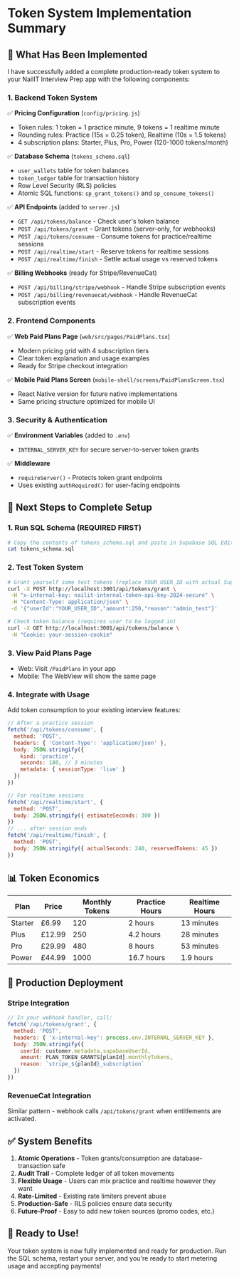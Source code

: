 # Token System Implementation Summary

## 🎯 What Has Been Implemented

I have successfully added a complete production-ready token system to your NailIT Interview Prep app with the following components:

### 1. **Backend Token System** 
✅ **Pricing Configuration** (`config/pricing.js`)
- Token rules: 1 token = 1 practice minute, 9 tokens = 1 realtime minute
- Rounding rules: Practice (15s = 0.25 token), Realtime (10s = 1.5 tokens)
- 4 subscription plans: Starter, Plus, Pro, Power (120-1000 tokens/month)

✅ **Database Schema** (`tokens_schema.sql`)
- `user_wallets` table for token balances
- `token_ledger` table for transaction history
- Row Level Security (RLS) policies
- Atomic SQL functions: `sp_grant_tokens()` and `sp_consume_tokens()`

✅ **API Endpoints** (added to `server.js`)
- `GET /api/tokens/balance` - Check user's token balance
- `POST /api/tokens/grant` - Grant tokens (server-only, for webhooks)
- `POST /api/tokens/consume` - Consume tokens for practice/realtime sessions
- `POST /api/realtime/start` - Reserve tokens for realtime sessions
- `POST /api/realtime/finish` - Settle actual usage vs reserved tokens

✅ **Billing Webhooks** (ready for Stripe/RevenueCat)
- `POST /api/billing/stripe/webhook` - Handle Stripe subscription events
- `POST /api/billing/revenuecat/webhook` - Handle RevenueCat subscription events

### 2. **Frontend Components**

✅ **Web Paid Plans Page** (`web/src/pages/PaidPlans.tsx`)
- Modern pricing grid with 4 subscription tiers
- Clear token explanation and usage examples
- Ready for Stripe checkout integration

✅ **Mobile Paid Plans Screen** (`mobile-shell/screens/PaidPlansScreen.tsx`)
- React Native version for future native implementations
- Same pricing structure optimized for mobile UI

### 3. **Security & Authentication**

✅ **Environment Variables** (added to `.env`)
- `INTERNAL_SERVER_KEY` for secure server-to-server token grants

✅ **Middleware**
- `requireServer()` - Protects token grant endpoints
- Uses existing `authRequired()` for user-facing endpoints

## 🚀 Next Steps to Complete Setup

### 1. **Run SQL Schema** (REQUIRED FIRST)
```bash
# Copy the contents of tokens_schema.sql and paste in Supabase SQL Editor
cat tokens_schema.sql
```

### 2. **Test Token System**
```bash
# Grant yourself some test tokens (replace YOUR_USER_ID with actual Supabase user ID)
curl -X POST http://localhost:3001/api/tokens/grant \
 -H "x-internal-key: nailit-internal-token-api-key-2024-secure" \
 -H "Content-Type: application/json" \
 -d '{"userId":"YOUR_USER_ID","amount":250,"reason":"admin_test"}'

# Check token balance (requires user to be logged in)
curl -X GET http://localhost:3001/api/tokens/balance \
 -H "Cookie: your-session-cookie"
```

### 3. **View Paid Plans Page**
- Web: Visit `/PaidPlans` in your app
- Mobile: The WebView will show the same page

### 4. **Integrate with Usage**
Add token consumption to your existing interview features:
```javascript
// After a practice session
fetch('/api/tokens/consume', {
  method: 'POST',
  headers: { 'Content-Type': 'application/json' },
  body: JSON.stringify({ 
    kind: 'practice', 
    seconds: 180, // 3 minutes
    metadata: { sessionType: 'live' }
  })
})

// For realtime sessions
fetch('/api/realtime/start', {
  method: 'POST', 
  body: JSON.stringify({ estimateSeconds: 300 })
})
// ... after session ends
fetch('/api/realtime/finish', {
  method: 'POST',
  body: JSON.stringify({ actualSeconds: 240, reservedTokens: 45 })
})
```

## 📊 Token Economics

| Plan | Price | Monthly Tokens | Practice Hours | Realtime Hours |
|------|-------|----------------|----------------|----------------|
| Starter | £6.99 | 120 | 2 hours | 13 minutes |
| Plus | £12.99 | 250 | 4.2 hours | 28 minutes |
| Pro | £29.99 | 480 | 8 hours | 53 minutes |
| Power | £44.99 | 1000 | 16.7 hours | 1.9 hours |

## 🔧 Production Deployment

### Stripe Integration
```javascript
// In your webhook handler, call:
fetch('/api/tokens/grant', {
  method: 'POST',
  headers: { 'x-internal-key': process.env.INTERNAL_SERVER_KEY },
  body: JSON.stringify({
    userId: customer.metadata.supabaseUserId,
    amount: PLAN_TOKEN_GRANTS[planId].monthlyTokens,
    reason: `stripe_${planId}_subscription`
  })
})
```

### RevenueCat Integration
Similar pattern - webhook calls `/api/tokens/grant` when entitlements are activated.

## ✅ System Benefits

1. **Atomic Operations** - Token grants/consumption are database-transaction safe
2. **Audit Trail** - Complete ledger of all token movements
3. **Flexible Usage** - Users can mix practice and realtime however they want
4. **Rate-Limited** - Existing rate limiters prevent abuse
5. **Production-Safe** - RLS policies ensure data security
6. **Future-Proof** - Easy to add new token sources (promo codes, etc.)

## 🎉 Ready to Use!

Your token system is now fully implemented and ready for production. Run the SQL schema, restart your server, and you're ready to start metering usage and accepting payments!